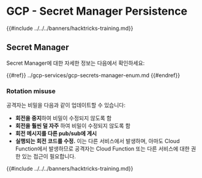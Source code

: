 # GCP - Secret Manager Persistence

{{#include ../../../banners/hacktricks-training.md}}

## Secret Manager

Secret Manager에 대한 자세한 정보는 다음에서 확인하세요:

{{#ref}}
../gcp-services/gcp-secrets-manager-enum.md
{{#endref}}

### Rotation misuse

공격자는 비밀을 다음과 같이 업데이트할 수 있습니다:

- **회전을 중지**하여 비밀이 수정되지 않도록 함
- **회전을 훨씬 덜 자주** 하여 비밀이 수정되지 않도록 함
- **회전 메시지를 다른 pub/sub에 게시**
- **실행되는 회전 코드를 수정.** 이는 다른 서비스에서 발생하며, 아마도 Cloud Function에서 발생하므로 공격자는 Cloud Function 또는 다른 서비스에 대한 권한 있는 접근이 필요합니다.

{{#include ../../../banners/hacktricks-training.md}}
